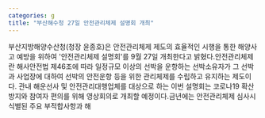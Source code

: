 ```yaml
---
categories: g
title: "부산해수청 27일 안전관리체제 설명회 개최"
---
```

부산지방해양수산청(청장 윤종호)은 안전관리체제 제도의 효율적인 시행을 통한 해양사고 예방을 위하여 &#39;안전관리체제 설명회&#39;를 9월 27일 개최한다고 밝혔다.안전관리체제란 해사안전법 제46조에 따라 일정규모 이상의 선박을 운항하는 선박소유자가 그 선박과 사업장에 대하여 선박의 안전운항 등을 위한 관리체제를 수립하고 유지하는 제도이다. 관내 해운선사 및 안전관리대행업체를 대상으로 하는 이번 설명회는 코로나19 확산 방지와 참여자 편의를 위해 영상회의로 개최할 예정이다.금년에는 안전관리체제 심사시 식별된 주요 부적합사항과 해